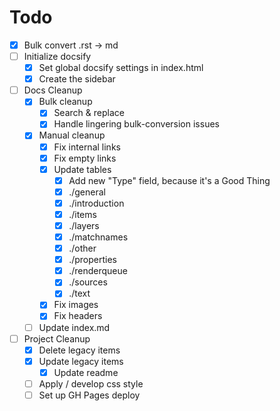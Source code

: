 # Todo

- [x] Bulk convert .rst -> md
- [ ] Initialize docsify
  - [x] Set global docsify settings in index.html
  - [x] Create the sidebar
- [ ] Docs Cleanup
  - [x] Bulk cleanup
    - [x] Search & replace
    - [x] Handle lingering bulk-conversion issues
  - [x] Manual cleanup
    - [x] Fix internal links
    - [x] Fix empty links
    - [x] Update tables
      - [x] Add new "Type" field, because it's a Good Thing
      - [x] ./general
      - [x] ./introduction
      - [x] ./items
      - [x] ./layers
      - [x] ./matchnames
      - [x] ./other
      - [x] ./properties
      - [x] ./renderqueue
      - [x] ./sources
      - [x] ./text
    - [x] Fix images
    - [x] Fix headers
  - [ ] Update index.md
- [ ] Project Cleanup
  - [x] Delete legacy items
  - [x] Update legacy items
    - [x] Update readme
  - [ ] Apply / develop css style
  - [ ] Set up GH Pages deploy
